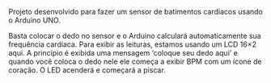 Projeto desenvolvido para fazer um sensor de batimentos cardíacos usando o  Arduino UNO. 

Basta colocar o dedo no sensor e o Arduino calculará automaticamente sua frequência cardíaca.
Para exibir as leituras, estamos usando um LCD 16×2 aqui.
A princípio é exibida uma mensagem ‘coloque seu dedo aqui’ e quando você coloca o dedo nele ele começa a exibir BPM com um ícone de coração.
O LED acenderá e começará a piscar.



